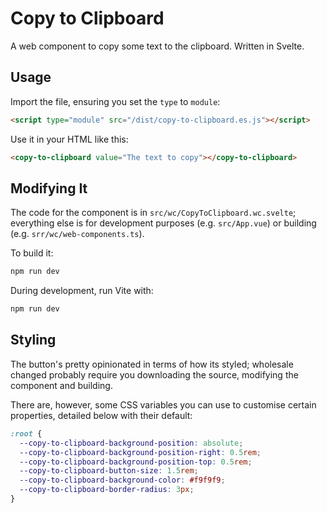 # Copy to Clipboard

A web component to copy some text to the clipboard. Written in Svelte.

## Usage

Import the file, ensuring you set the `type` to `module`:

```html
<script type="module" src="/dist/copy-to-clipboard.es.js"></script>		
```

Use it in your HTML like this:

```html
<copy-to-clipboard value="The text to copy"></copy-to-clipboard>
```

## Modifying It

The code for the component is in `src/wc/CopyToClipboard.wc.svelte`; everything else is for development purposes (e.g. `src/App.vue`) or building (e.g. `srr/wc/web-components.ts`).

To build it:

```bash
npm run dev
```

During development, run Vite with:

```bash
npm run dev
```

## Styling

The button's pretty opinionated in terms of how its styled; wholesale changed probably require you downloading the source, modifying the component and building.

There are, however, some CSS variables you can use to customise certain properties, detailed below with their default:

```css
:root {
  --copy-to-clipboard-background-position: absolute;
  --copy-to-clipboard-background-position-right: 0.5rem;
  --copy-to-clipboard-background-position-top: 0.5rem;  
  --copy-to-clipboard-button-size: 1.5rem;        
  --copy-to-clipboard-background-color: #f9f9f9;  
  --copy-to-clipboard-border-radius: 3px;
}
